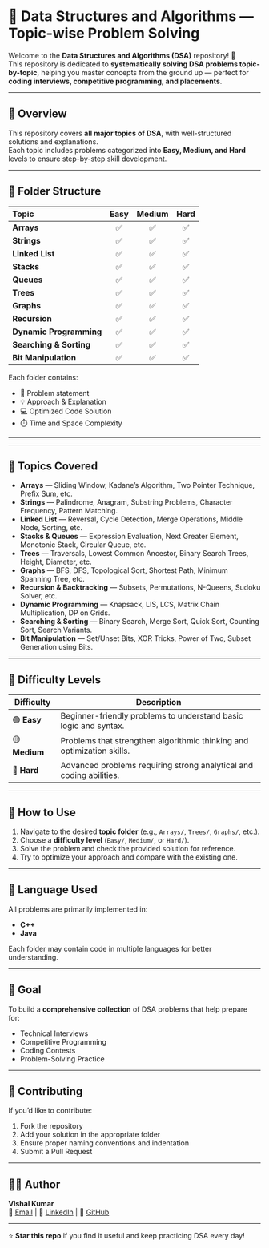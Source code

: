 # 🧠 Data Structures and Algorithms — Topic-wise Problem Solving

Welcome to the **Data Structures and Algorithms (DSA)** repository! 🚀  
This repository is dedicated to **systematically solving DSA problems topic-by-topic**, helping you master concepts from the ground up — perfect for **coding interviews, competitive programming, and placements**.

---

## 📘 Overview

This repository covers **all major topics of DSA**, with well-structured solutions and explanations.  
Each topic includes problems categorized into **Easy, Medium, and Hard** levels to ensure step-by-step skill development.

---

## 📂 Folder Structure

| Topic | Easy | Medium | Hard |
|:------|:-----:|:-------:|:----:|
| **Arrays** | ✅ | ✅ | ✅ |
| **Strings** | ✅ | ✅ | ✅ |
| **Linked List** | ✅ | ✅ | ✅ |
| **Stacks** | ✅ | ✅ | ✅ |
| **Queues** | ✅ | ✅ | ✅ |
| **Trees** | ✅ | ✅ | ✅ |
| **Graphs** | ✅ | ✅ | ✅ |
| **Recursion** | ✅ | ✅ | ✅ |
| **Dynamic Programming** | ✅ | ✅ | ✅ |
| **Searching & Sorting** | ✅ | ✅ | ✅ |
| **Bit Manipulation** | ✅ | ✅ | ✅ |


Each folder contains:
- 📄 Problem statement  
- 💡 Approach & Explanation  
- 💻 Optimized Code Solution  
- ⏱️ Time and Space Complexity

---


---

## 📘 Topics Covered

- **Arrays** — Sliding Window, Kadane’s Algorithm, Two Pointer Technique, Prefix Sum, etc.  
- **Strings** — Palindrome, Anagram, Substring Problems, Character Frequency, Pattern Matching.  
- **Linked List** — Reversal, Cycle Detection, Merge Operations, Middle Node, Sorting, etc.  
- **Stacks & Queues** — Expression Evaluation, Next Greater Element, Monotonic Stack, Circular Queue, etc.  
- **Trees** — Traversals, Lowest Common Ancestor, Binary Search Trees, Height, Diameter, etc.  
- **Graphs** — BFS, DFS, Topological Sort, Shortest Path, Minimum Spanning Tree, etc.  
- **Recursion & Backtracking** — Subsets, Permutations, N-Queens, Sudoku Solver, etc.  
- **Dynamic Programming** — Knapsack, LIS, LCS, Matrix Chain Multiplication, DP on Grids.  
- **Searching & Sorting** — Binary Search, Merge Sort, Quick Sort, Counting Sort, Search Variants.  
- **Bit Manipulation** — Set/Unset Bits, XOR Tricks, Power of Two, Subset Generation using Bits.

---

## 🧩 Difficulty Levels

| Difficulty | Description |
|-------------|-------------|
| 🟢 **Easy** | Beginner-friendly problems to understand basic logic and syntax. |
| 🟡 **Medium** | Problems that strengthen algorithmic thinking and optimization skills. |
| 🔴 **Hard** | Advanced problems requiring strong analytical and coding abilities. |

---

## 🚀 How to Use

1. Navigate to the desired **topic folder** (e.g., `Arrays/`, `Trees/`, `Graphs/`, etc.).
2. Choose a **difficulty level** (`Easy/`, `Medium/`, or `Hard/`).
3. Solve the problem and check the provided solution for reference.
4. Try to optimize your approach and compare with the existing one.

---

## 🧮 Language Used

All problems are primarily implemented in:
- **C++**
- **Java**

Each folder may contain code in multiple languages for better understanding.

---

## 🏁 Goal

To build a **comprehensive collection** of DSA problems that help prepare for:
- Technical Interviews
- Competitive Programming
- Coding Contests
- Problem-Solving Practice

---

## 🤝 Contributing

If you’d like to contribute:
1. Fork the repository  
2. Add your solution in the appropriate folder  
3. Ensure proper naming conventions and indentation  
4. Submit a Pull Request

---

## 🧑‍💻 Author

**Vishal Kumar**  
📧 [Email](mailto:vishalkumar@example.com) | 💼 [LinkedIn](https://linkedin.com/in/vishalkumar) | 🐙 [GitHub](https://github.com/vishalkumar)

---

⭐ **Star this repo** if you find it useful and keep practicing DSA every day!
